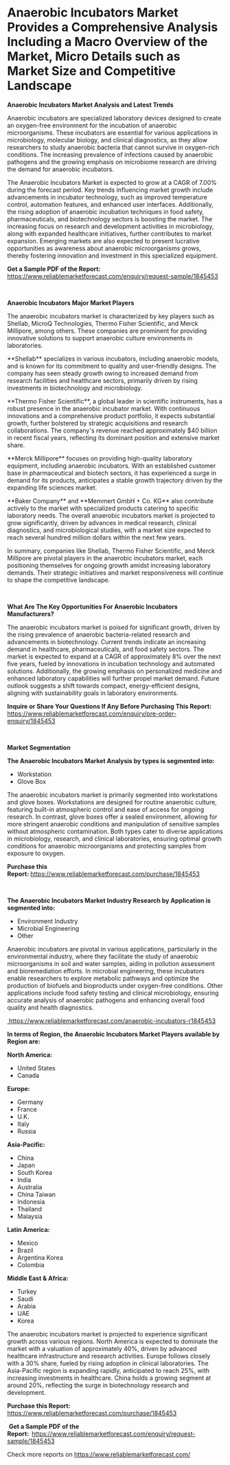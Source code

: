 <p><h1>Anaerobic Incubators Market Provides a Comprehensive Analysis Including a Macro Overview of the Market, Micro Details such as Market Size and Competitive Landscape</h1></p><p><strong>Anaerobic Incubators Market Analysis and Latest Trends</strong></p>
<p><p>Anaerobic incubators are specialized laboratory devices designed to create an oxygen-free environment for the incubation of anaerobic microorganisms. These incubators are essential for various applications in microbiology, molecular biology, and clinical diagnostics, as they allow researchers to study anaerobic bacteria that cannot survive in oxygen-rich conditions. The increasing prevalence of infections caused by anaerobic pathogens and the growing emphasis on microbiome research are driving the demand for anaerobic incubators.</p><p>The Anaerobic Incubators Market is expected to grow at a CAGR of 7.00% during the forecast period. Key trends influencing market growth include advancements in incubator technology, such as improved temperature control, automation features, and enhanced user interfaces. Additionally, the rising adoption of anaerobic incubation techniques in food safety, pharmaceuticals, and biotechnology sectors is boosting the market. The increasing focus on research and development activities in microbiology, along with expanded healthcare initiatives, further contributes to market expansion. Emerging markets are also expected to present lucrative opportunities as awareness about anaerobic microorganisms grows, thereby fostering innovation and investment in this specialized equipment.</p></p>
<p><strong>Get a Sample PDF of the Report:&nbsp;</strong> <a href="https://www.reliablemarketforecast.com/enquiry/request-sample/1845453?utm_campaign=3223&utm_medium=2&utm_source=Github&utm_content=ia&utm_term=08042025&utm_id=anaerobic-incubators">https://www.reliablemarketforecast.com/enquiry/request-sample/1845453</a></p>
<p>&nbsp;</p>
<p><strong>Anaerobic Incubators Major Market Players</strong></p>
<p><p>The anaerobic incubators market is characterized by key players such as Shellab, MicroQ Technologies, Thermo Fisher Scientific, and Merck Millipore, among others. These companies are prominent for providing innovative solutions to support anaerobic culture environments in laboratories.</p><p>**Shellab** specializes in various incubators, including anaerobic models, and is known for its commitment to quality and user-friendly designs. The company has seen steady growth owing to increased demand from research facilities and healthcare sectors, primarily driven by rising investments in biotechnology and microbiology.</p><p>**Thermo Fisher Scientific**, a global leader in scientific instruments, has a robust presence in the anaerobic incubator market. With continuous innovations and a comprehensive product portfolio, it expects substantial growth, further bolstered by strategic acquisitions and research collaborations. The company's revenue reached approximately $40 billion in recent fiscal years, reflecting its dominant position and extensive market share.</p><p>**Merck Millipore** focuses on providing high-quality laboratory equipment, including anaerobic incubators. With an established customer base in pharmaceutical and biotech sectors, it has experienced a surge in demand for its products, anticipates a stable growth trajectory driven by the expanding life sciences market.</p><p>**Baker Company** and **Memmert GmbH + Co. KG** also contribute actively to the market with specialized products catering to specific laboratory needs. The overall anaerobic incubators market is projected to grow significantly, driven by advances in medical research, clinical diagnostics, and microbiological studies, with a market size expected to reach several hundred million dollars within the next few years.</p><p>In summary, companies like Shellab, Thermo Fisher Scientific, and Merck Millipore are pivotal players in the anaerobic incubators market, each positioning themselves for ongoing growth amidst increasing laboratory demands. Their strategic initiatives and market responsiveness will continue to shape the competitive landscape.</p></p>
<p>&nbsp;</p>
<p><strong>What Are The Key Opportunities For Anaerobic Incubators Manufacturers?</strong></p>
<p><p>The anaerobic incubators market is poised for significant growth, driven by the rising prevalence of anaerobic bacteria-related research and advancements in biotechnology. Current trends indicate an increasing demand in healthcare, pharmaceuticals, and food safety sectors. The market is expected to expand at a CAGR of approximately 8% over the next five years, fueled by innovations in incubation technology and automated solutions. Additionally, the growing emphasis on personalized medicine and enhanced laboratory capabilities will further propel market demand. Future outlook suggests a shift towards compact, energy-efficient designs, aligning with sustainability goals in laboratory environments.</p></p>
<p><strong>Inquire or Share Your Questions If Any Before Purchasing This Report:</strong> <a href="https://www.reliablemarketforecast.com/enquiry/pre-order-enquiry/1845453?utm_campaign=3223&utm_medium=2&utm_source=Github&utm_content=ia&utm_term=08042025&utm_id=anaerobic-incubators">https://www.reliablemarketforecast.com/enquiry/pre-order-enquiry/1845453</a></p>
<p>&nbsp;</p>
<p><strong>Market Segmentation</strong></p>
<p><strong>The Anaerobic Incubators Market Analysis by types is segmented into:</strong></p>
<p><ul><li>Workstation</li><li>Glove Box</li></ul></p>
<p><p>The anaerobic incubators market is primarily segmented into workstations and glove boxes. Workstations are designed for routine anaerobic culture, featuring built-in atmospheric control and ease of access for ongoing research. In contrast, glove boxes offer a sealed environment, allowing for more stringent anaerobic conditions and manipulation of sensitive samples without atmospheric contamination. Both types cater to diverse applications in microbiology, research, and clinical laboratories, ensuring optimal growth conditions for anaerobic microorganisms and protecting samples from exposure to oxygen.</p></p>
<p><strong>Purchase this Report:&nbsp;</strong><a href="https://www.reliablemarketforecast.com/purchase/1845453?utm_campaign=3223&utm_medium=2&utm_source=Github&utm_content=ia&utm_term=08042025&utm_id=anaerobic-incubators">https://www.reliablemarketforecast.com/purchase/1845453</a></p>
<p>&nbsp;</p>
<p><strong>The Anaerobic Incubators Market Industry Research by Application is segmented into:</strong></p>
<p><ul><li>Environment Industry</li><li>Microbial Engineering</li><li>Other</li></ul></p>
<p><p>Anaerobic incubators are pivotal in various applications, particularly in the environmental industry, where they facilitate the study of anaerobic microorganisms in soil and water samples, aiding in pollution assessment and bioremediation efforts. In microbial engineering, these incubators enable researchers to explore metabolic pathways and optimize the production of biofuels and bioproducts under oxygen-free conditions. Other applications include food safety testing and clinical microbiology, ensuring accurate analysis of anaerobic pathogens and enhancing overall food quality and health diagnostics.</p></p>
<p><a href="https://www.reliablemarketforecast.com/anaerobic-incubators-r1845453?utm_campaign=3223&utm_medium=2&utm_source=Github&utm_content=ia&utm_term=08042025&utm_id=anaerobic-incubators">&nbsp;https://www.reliablemarketforecast.com/anaerobic-incubators-r1845453</a></p>
<p><strong>In terms of Region, the Anaerobic Incubators Market Players available by Region are:</strong></p>
<p>
    <p> <strong> North America: </strong>
        <ul>
            <li>United States</li>
            <li>Canada</li>
        </ul>
        </p> 
    <p> <strong> Europe: </strong>
        <ul>
            <li>Germany</li>
            <li>France</li>
            <li>U.K.</li>
            <li>Italy</li>
            <li>Russia</li>
        </ul>
        </p> 
    <p> <strong> Asia-Pacific: </strong>
        <ul>
            <li>China</li>
            <li>Japan</li>
            <li>South Korea</li>
            <li>India</li>
            <li>Australia</li>
            <li>China Taiwan</li>
            <li>Indonesia</li>
            <li>Thailand</li>
            <li>Malaysia</li>
        </ul>
        </p> 
    <p> <strong> Latin America: </strong>
        <ul>
            <li>Mexico</li>
            <li>Brazil</li>
            <li>Argentina Korea</li>
            <li>Colombia</li>
        </ul>
        </p> 
    <p> <strong> Middle East & Africa: </strong>
        <ul>
            <li>Turkey</li>
            <li>Saudi</li>
            <li>Arabia</li>
            <li>UAE</li>
            <li>Korea</li>
        </ul>
    </p>
    </p>
<p><p>The anaerobic incubators market is projected to experience significant growth across various regions. North America is expected to dominate the market with a valuation of approximately 40%, driven by advanced healthcare infrastructure and research activities. Europe follows closely with a 30% share, fueled by rising adoption in clinical laboratories. The Asia-Pacific region is expanding rapidly, anticipated to reach 25%, with increasing investments in healthcare. China holds a growing segment at around 20%, reflecting the surge in biotechnology research and development.</p></p>
<p><strong>Purchase this Report: </strong><a href="https://www.reliablemarketforecast.com/purchase/1845453?utm_campaign=3223&utm_medium=2&utm_source=Github&utm_content=ia&utm_term=08042025&utm_id=anaerobic-incubators">https://www.reliablemarketforecast.com/purchase/1845453</a></p>
<p>&nbsp;<strong>Get a Sample PDF of the Report:&nbsp;&nbsp;</strong><a href="https://www.reliablemarketforecast.com/enquiry/request-sample/1845453?utm_campaign=3223&utm_medium=2&utm_source=Github&utm_content=ia&utm_term=08042025&utm_id=anaerobic-incubators">https://www.reliablemarketforecast.com/enquiry/request-sample/1845453</a></p>
<p><strong></strong></p>
<p>Check more reports on <a href="https://www.reliablemarketforecast.com/?utm_campaign=3223&utm_medium=2&utm_source=Github&utm_content=ia&utm_term=08042025&utm_id=anaerobic-incubators">https://www.reliablemarketforecast.com/</a></p>